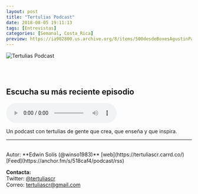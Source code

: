 ```yaml
---
layout: post
title: "Tertulias Podcast"
date: 2018-08-05 19:11:13
tags: [Entrevistas]
categories: [Semanal, Costa_Rica]
preview: https://ia902800.us.archive.org/8/items/500desdeBoxesAgustinPalmeiro/300-tertuliasgrimm_v2-EdwinSolsGarita.png
---
```


![Tertulias Podcast](https://ia902800.us.archive.org/8/items/500desdeBoxesAgustinPalmeiro/500-tertuliasgrimm_v2-EdwinSolsGarita.png)

<br/>
<br/>

## Escucha su más reciente episodio

<!--reproductor-feed=https://anchor.fm/s/518caf4/podcast/rss-->
<!--reproductor-start-->
<audio id="audio" preload="auto" controls="" src="https://anchor.fm/s/518caf4/podcast/play/1486228/https%3A%2F%2Fd3ctxlq1ktw2nl.cloudfront.net%2Fstaging%2F2018-9-8%2FBonus-002---Lo-Mejor-de-Tertul-c8d8edc0fad62.m4a"></audio>
<!--reproductor-end-->

Un podcast con tertulias de gente que crea, que enseña y que inspira.  

_ _ _  

<br>
Autor: **Edwin Solís (@winso1983)**  
[web](https://tertuliascr.carrd.co/)  
[Feed](https://anchor.fm/s/518caf4/podcast/rss)  



**Contacta:**  
Twitter: [@tertuliascr](https://twitter.com/tertuliascr)  
Correo: [tertuliascr@gmail.com](mailto:tertuliascr@gmail.com)  

